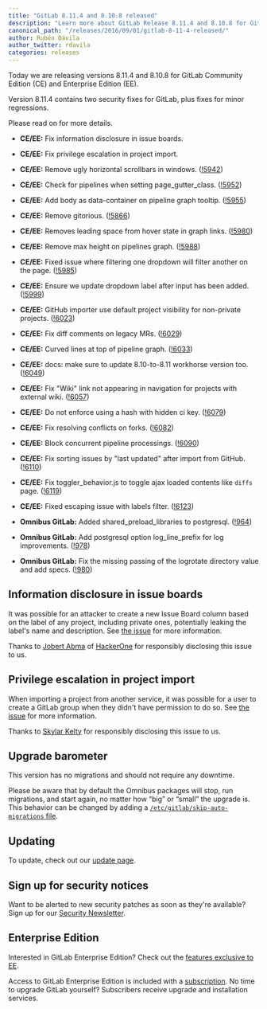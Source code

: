 ```yaml
---
title: "GitLab 8.11.4 and 8.10.8 released"
description: "Learn more about GitLab Release 8.11.4 and 8.10.8 for GitLab Community Edition (CE) and Enterprise Edition (EE)"
canonical_path: "/releases/2016/09/01/gitlab-8-11-4-released/"
author: Rubén Dávila
author_twitter: rdavila
categories: releases
---
```


Today we are releasing versions 8.11.4 and 8.10.8 for GitLab Community
Edition (CE) and Enterprise Edition (EE).

Version 8.11.4 contains two security fixes for GitLab, plus fixes for minor
regressions.

Please read on for more details.

<!-- more -->

- **CE/EE:** Fix information disclosure in issue boards.
- **CE/EE:** Fix privilege escalation in project import.
- **CE/EE:** Remove ugly horizontal scrollbars in windows. ([!5942])
- **CE/EE:** Check for pipelines when setting page_gutter_class. ([!5952])
- **CE/EE:** Add body as data-container on pipeline graph tooltip. ([!5955])
- **CE/EE:** Remove gitorious. ([!5866])
- **CE/EE:** Removes leading space from hover state in graph links. ([!5980])
- **CE/EE:** Remove max height on pipelines graph. ([!5988])
- **CE/EE:** Fixed issue where filtering one dropdown will filter another on the page. ([!5985])
- **CE/EE:** Ensure we update dropdown label after input has been added. ([!5999])
- **CE/EE:** GitHub importer use default project visibility for non-private projects. ([!6023])
- **CE/EE:** Fix diff comments on legacy MRs. ([!6029])
- **CE/EE:** Curved lines at top of pipeline graph. ([!6033])
- **CE/EE:** docs: make sure to update 8.10-to-8.11 workhorse version too. ([!6049])
- **CE/EE:** Fix "Wiki" link not appearing in navigation for projects with external wiki. ([!6057])
- **CE/EE:** Do not enforce using a hash with hidden ci key. ([!6079])
- **CE/EE:** Fix resolving conflicts on forks. ([!6082])
- **CE/EE:** Block concurrent pipeline processings. ([!6090])
- **CE/EE:** Fix sorting issues by "last updated" after import from GitHub. ([!6110])
- **CE/EE:** Fix toggler_behavior.js to toggle ajax loaded contents like `diffs` page. ([!6119])
- **CE/EE:** Fixed escaping issue with labels filter. ([!6123])

- **Omnibus GitLab:** Added shared_preload_libraries to postgresql. ([!964])
- **Omnibus GitLab:** Add postgresql option log_line_prefix for log improvements. ([!978])
- **Omnibus GitLab:** Fix the missing passing of the logrotate directory value and add specs. ([!980])

[!5942]: https://gitlab.com/gitlab-org/gitlab-ce/merge_requests/5942
[!5952]: https://gitlab.com/gitlab-org/gitlab-ce/merge_requests/5952
[!5955]: https://gitlab.com/gitlab-org/gitlab-ce/merge_requests/5955
[!5866]: https://gitlab.com/gitlab-org/gitlab-ce/merge_requests/5866
[!5980]: https://gitlab.com/gitlab-org/gitlab-ce/merge_requests/5980
[!5988]: https://gitlab.com/gitlab-org/gitlab-ce/merge_requests/5988
[!5985]: https://gitlab.com/gitlab-org/gitlab-ce/merge_requests/5985
[!5999]: https://gitlab.com/gitlab-org/gitlab-ce/merge_requests/5999
[!6023]: https://gitlab.com/gitlab-org/gitlab-ce/merge_requests/6023
[!6029]: https://gitlab.com/gitlab-org/gitlab-ce/merge_requests/6029
[!6033]: https://gitlab.com/gitlab-org/gitlab-ce/merge_requests/6033
[!6049]: https://gitlab.com/gitlab-org/gitlab-ce/merge_requests/6049
[!6057]: https://gitlab.com/gitlab-org/gitlab-ce/merge_requests/6057
[!6079]: https://gitlab.com/gitlab-org/gitlab-ce/merge_requests/6079
[!6082]: https://gitlab.com/gitlab-org/gitlab-ce/merge_requests/6082
[!6090]: https://gitlab.com/gitlab-org/gitlab-ce/merge_requests/6090
[!6110]: https://gitlab.com/gitlab-org/gitlab-ce/merge_requests/6110
[!6119]: https://gitlab.com/gitlab-org/gitlab-ce/merge_requests/6119
[!6123]: https://gitlab.com/gitlab-org/gitlab-ce/merge_requests/6123

[!964]: https://gitlab.com/gitlab-org/omnibus-gitlab/merge_requests/964
[!978]: https://gitlab.com/gitlab-org/omnibus-gitlab/merge_requests/978
[!980]: https://gitlab.com/gitlab-org/omnibus-gitlab/merge_requests/980

## Information disclosure in issue boards

It was possible for an attacker to create a new Issue Board column based on the
label of any project, including private ones, potentially leaking the label's
name and description. See [the issue][21167] for more information.

Thanks to [Jobert Abma](https://twitter.com/jobertabma) of
[HackerOne](https://hackerone.com/jobert) for responsibly disclosing this issue
to us.

[21167]: https://gitlab.com/gitlab-org/gitlab-ce/issues/21167

## Privilege escalation in project import

When importing a project from another service, it was possible for a user to
create a GitLab group when they didn't have permission to do so. See [the
issue][21457] for more information.

Thanks to [Skylar Kelty](https://hackerone.com/skylarkelty) for responsibly
disclosing this issue to us.

[21457]: https://gitlab.com/gitlab-org/gitlab-ce/issues/21457

## Upgrade barometer

This version has no migrations and should not require any downtime.

Please be aware that by default the Omnibus packages will stop, run migrations,
and start again, no matter how “big” or “small” the upgrade is. This behavior
can be changed by adding a [`/etc/gitlab/skip-auto-migrations`
file](http://doc.gitlab.com/omnibus/update/README.html).

## Updating

To update, check out our [update page](/update/).

## Sign up for security notices

Want to be alerted to new security patches as soon as they're available? Sign up
for our [Security Newsletter](/company/contact/).

## Enterprise Edition

Interested in GitLab Enterprise Edition? Check out the [features exclusive to
EE](/features/#enterprise).

Access to GitLab Enterprise Edition is included with a [subscription](/pricing/).
No time to upgrade GitLab yourself? Subscribers receive upgrade and installation
services.
